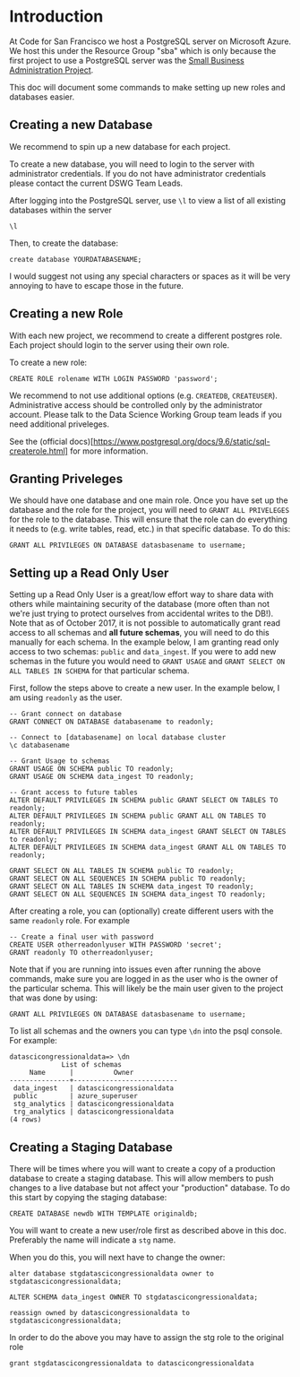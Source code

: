 # Introduction
At Code for San Francisco we host a PostgreSQL server on Microsoft Azure. We host this under the Resource Group "sba" which is only because the first project to use a PostgreSQL server was the [Small Business Administration Project](https://github.com/sfbrigade/datasci-sba).

This doc will document some commands to make setting up new roles and databases easier.

## Creating a new Database
We recommend to spin up a new database for each project.

To create a new database, you will need to login to the server with administrator credentials. If you do not have administrator credentials please contact the current DSWG Team Leads.

After logging into the PostgreSQL server, use `\l` to view a list of all existing databases within the server

```
\l
```

Then, to create the database:

```
create database YOURDATABASENAME;
```

I would suggest not using any special characters or spaces as it will be very annoying to have to escape those in the future.

## Creating a new Role
With each new project, we recommend to create a different postgres role. Each project should login to the server using their own role.

To create a new role:

```
CREATE ROLE rolename WITH LOGIN PASSWORD 'password';
```

We recommend to not use additional options (e.g. `CREATEDB`, `CREATEUSER`). Administrative access should be controlled only by the administrator account. Please talk to the Data Science Working Group team leads if you need additional priveleges.

See the (official docs)[https://www.postgresql.org/docs/9.6/static/sql-createrole.html] for more information.

## Granting Priveleges
We should have one database and one main role. Once you have set up the database and the role for the project, you will need to `GRANT ALL PRIVELEGES` for the role to the database. This will ensure that the role can do everything it needs to (e.g. write tables, read, etc.) in that specific database. To do this:

```
GRANT ALL PRIVILEGES ON DATABASE datasbasename to username;
```

## Setting up a Read Only User
Setting up a Read Only User is a great/low effort way to share data with others while maintaining security of the database (more often than not we're just trying to protect ourselves from accidental writes to the DB!). Note that as of October 2017, it is not possible to automatically grant read access to all schemas and **all future schemas**, you will need to do this manually for each schema. In the example below, I am granting read only access to two schemas: `public` and `data_ingest`. If you were to add new schemas in the future you would need to `GRANT USAGE` and `GRANT SELECT ON ALL TABLES IN SCHEMA` for that particular schema.

First, follow the steps above to create a new user. In the example below, I am using `readonly` as the user.

```
-- Grant connect on database
GRANT CONNECT ON DATABASE databasename to readonly;

-- Connect to [databasename] on local database cluster
\c databasename 

-- Grant Usage to schemas
GRANT USAGE ON SCHEMA public TO readonly;
GRANT USAGE ON SCHEMA data_ingest TO readonly;

-- Grant access to future tables
ALTER DEFAULT PRIVILEGES IN SCHEMA public GRANT SELECT ON TABLES TO readonly;
ALTER DEFAULT PRIVILEGES IN SCHEMA public GRANT ALL ON TABLES TO readonly;
ALTER DEFAULT PRIVILEGES IN SCHEMA data_ingest GRANT SELECT ON TABLES to readonly;
ALTER DEFAULT PRIVILEGES IN SCHEMA data_ingest GRANT ALL ON TABLES TO readonly;

GRANT SELECT ON ALL TABLES IN SCHEMA public TO readonly;
GRANT SELECT ON ALL SEQUENCES IN SCHEMA public TO readonly;
GRANT SELECT ON ALL TABLES IN SCHEMA data_ingest TO readonly;
GRANT SELECT ON ALL SEQUENCES IN SCHEMA data_ingest TO readonly;
```

After creating a role, you can (optionally) create different users with the same `readonly` role. For example

```
-- Create a final user with password
CREATE USER otherreadonlyuser WITH PASSWORD 'secret';
GRANT readonly TO otherreadonlyuser;
```

Note that if you are running into issues even after running the above commands, make sure you are logged in as the user who is the owner of the particular schema. This will likely be the main user given to the project that was done by using:

```
GRANT ALL PRIVILEGES ON DATABASE datasbasename to username;
```

To list all schemas and the owners you can type `\dn` into the psql console. For example:

```
datascicongressionaldata=> \dn
             List of schemas
     Name      |          Owner
---------------+--------------------------
 data_ingest   | datascicongressionaldata
 public        | azure_superuser
 stg_analytics | datascicongressionaldata
 trg_analytics | datascicongressionaldata
(4 rows)
```

## Creating a Staging Database
There will be times where you will want to create a copy of a production database to create a staging database. This will allow members to push changes to a live database but not affect your "production" database. To do this start by copying the staging database:

```
CREATE DATABASE newdb WITH TEMPLATE originaldb;
```

You will want to create a new user/role first as described above in this doc. Preferably the name will indicate a `stg` name.

When you do this, you will next have to change the owner:

```
alter database stgdatascicongressionaldata owner to stgdatascicongressionaldata;
```

```
ALTER SCHEMA data_ingest OWNER TO stgdatascicongressionaldata;
```

```
reassign owned by datascicongressionaldata to stgdatascicongressionaldata;
```

In order to do the above you may have to assign the stg role to the original role

```
grant stgdatascicongressionaldata to datascicongressionaldata
```



